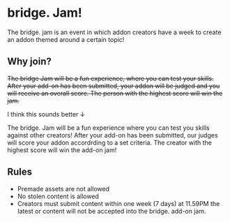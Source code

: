 # bridge. Jam!

The bridge. jam is an event in which addon creators have a week to create an addon themed around a certain topic!

## Why join?

~~The bridge Jam will be a fun experience, where you can test your skills. After your add-on has been submitted, your addon will be judged and you will receive an overall score. The person with the highest score will win the jam.~~

I think this sounds better ↓

The bridge. Jam will be a fun experience where you can test you skills against other creators! After your add-on has been submitted, our judges will score your addon accordrding to a set criteria. The creator with the highest score will win the add-on jam!

## Rules
- Premade assets are not allowed
- No stolen content is allowed
- Creators must submit content within one week (7 days) at 11.59PM the latest or content will not be accepted into the bridge. add-on jam.
